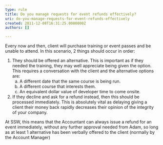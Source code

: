 ```yaml
---
type: rule
title: Do you manage requests for event refunds effectively?
uri: do-you-manage-requests-for-event-refunds-effectively
created: 2011-12-08T16:31:25.0000000Z
authors: []

---
```




<span class='intro'> Every now and then, client will purchase training or event passes and be unable to attend. In this scenario, 2 things should occur in order&#58; </span>

<ol>
<li>They should be offered an alternative. This is important as if they needed the training, they may well appreciate being given the option. This requires a conversation with the client and the alternative options are&#58;
<ol style="list-style&#58;lower-alpha;">
<li>A different date that the same course is being run.</li>
<li>A different course that interests them.</li>
<li>An equivalent dollar value of developer time to come onsite.</li>
</ol>
</li>
<li>If they decline and ask for a refund instead, then this should be processed immediately. This is absolutely vital as delaying giving a client their money back rapidly decreases their opinion of the integrity of your company.</li>
</ol>
<div class="greyBox">
<p>At SSW, this means that the Accountant can always issue a refund for an event immediately, without any further approval needed from Adam, so long as at least 1 alternative has been verbally offered to the client (normally by the Account Manager)</p>
</div>



